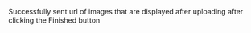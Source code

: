 Successfully sent url of images that are displayed after uploading after clicking the Finished button